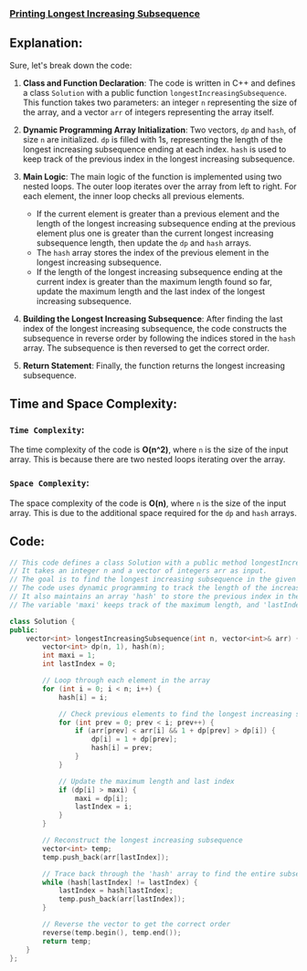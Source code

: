### [Printing Longest Increasing Subsequence](https://www.geeksforgeeks.org/problems/printing-longest-increasing-subsequence/1)

## Explanation:
Sure, let's break down the code:

1. **Class and Function Declaration**: The code is written in C++ and defines a class `Solution` with a public function `longestIncreasingSubsequence`. This function takes two parameters: an integer `n` representing the size of the array, and a vector `arr` of integers representing the array itself.

2. **Dynamic Programming Array Initialization**: Two vectors, `dp` and `hash`, of size `n` are initialized. `dp` is filled with 1s, representing the length of the longest increasing subsequence ending at each index. `hash` is used to keep track of the previous index in the longest increasing subsequence.

3. **Main Logic**: The main logic of the function is implemented using two nested loops. The outer loop iterates over the array from left to right. For each element, the inner loop checks all previous elements.

    - If the current element is greater than a previous element and the length of the longest increasing subsequence ending at the previous element plus one is greater than the current longest increasing subsequence length, then update the `dp` and `hash` arrays.
    - The `hash` array stores the index of the previous element in the longest increasing subsequence.
    - If the length of the longest increasing subsequence ending at the current index is greater than the maximum length found so far, update the maximum length and the last index of the longest increasing subsequence.

4. **Building the Longest Increasing Subsequence**: After finding the last index of the longest increasing subsequence, the code constructs the subsequence in reverse order by following the indices stored in the `hash` array. The subsequence is then reversed to get the correct order.

5. **Return Statement**: Finally, the function returns the longest increasing subsequence.

## Time and Space Complexity:
### `Time Complexity`:
The time complexity of the code is **O(n^2)**, where `n` is the size of the input array. This is because there are two nested loops iterating over the array.

### `Space Complexity`:
The space complexity of the code is **O(n)**, where `n` is the size of the input array. This is due to the additional space required for the `dp` and `hash` arrays.

## Code:
```cpp
// This code defines a class Solution with a public method longestIncreasingSubsequence.
// It takes an integer n and a vector of integers arr as input.
// The goal is to find the longest increasing subsequence in the given array.
// The code uses dynamic programming to track the length of the increasing subsequence ending at each index.
// It also maintains an array 'hash' to store the previous index in the subsequence.
// The variable 'maxi' keeps track of the maximum length, and 'lastIndex' stores the last index of the longest subsequence.

class Solution {
public:
    vector<int> longestIncreasingSubsequence(int n, vector<int>& arr) {
        vector<int> dp(n, 1), hash(n);
        int maxi = 1;
        int lastIndex = 0;

        // Loop through each element in the array
        for (int i = 0; i < n; i++) {
            hash[i] = i;

            // Check previous elements to find the longest increasing subsequence
            for (int prev = 0; prev < i; prev++) {
                if (arr[prev] < arr[i] && 1 + dp[prev] > dp[i]) {
                    dp[i] = 1 + dp[prev];
                    hash[i] = prev;
                }
            }

            // Update the maximum length and last index
            if (dp[i] > maxi) {
                maxi = dp[i];
                lastIndex = i;
            }
        }

        // Reconstruct the longest increasing subsequence
        vector<int> temp;
        temp.push_back(arr[lastIndex]);

        // Trace back through the 'hash' array to find the entire subsequence
        while (hash[lastIndex] != lastIndex) {
            lastIndex = hash[lastIndex];
            temp.push_back(arr[lastIndex]);
        }

        // Reverse the vector to get the correct order
        reverse(temp.begin(), temp.end());
        return temp;
    }
};

```
